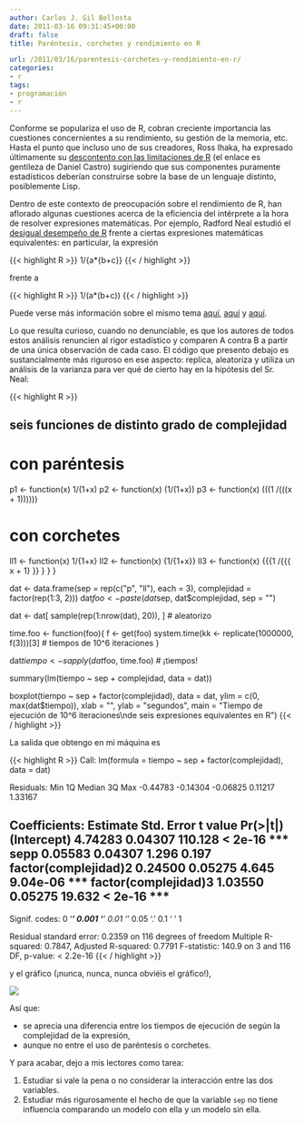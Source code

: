 ```yaml
---
author: Carlos J. Gil Bellosta
date: 2011-03-16 09:31:45+00:00
draft: false
title: Paréntesis, corchetes y rendimiento en R

url: /2011/03/16/parentesis-corchetes-y-rendimiento-en-r/
categories:
- r
tags:
- programación
- r
---
```


Conforme se populariza el uso de R, cobran creciente importancia las cuestiones concernientes a su rendimiento, su gestión de la memoria, etc. Hasta el punto que incluso uno de sus creadores, Ross Ihaka, ha expresado últimamente su [descontento con las limitaciones de R](http://www.stat.auckland.ac.nz/~ihaka/downloads/Compstat-2008.pdf) (el enlace es gentileza de Daniel Castro) sugiriendo que sus componentes puramente estadísticos deberían construirse sobre la base de un lenguaje distinto, posiblemente Lisp.

Dentro de este contexto de preocupación sobre el rendimiento de R, han aflorado algunas cuestiones acerca de la eficiencia del intérprete a la hora de resolver expresiones matemáticas. Por ejemplo, Radford Neal estudió el [desigual desempeño de R](http://radfordneal.wordpress.com/2010/08/15/two-surpising-things-about-r/) frente a ciertas expresiones matemáticas equivalentes: en particular, la expresión

{{< highlight R >}}
1/{a*{b+c}}
{{< / highlight >}}

frente a

{{< highlight R >}}
1/(a*(b+c))
{{< / highlight >}}

Puede verse más información sobre el mismo tema [aquí](http://radfordneal.wordpress.com/2010/08/19/speeding-up-parentheses-and-lots-more-in-r/), [aquí](http://xianblog.wordpress.com/2010/09/06/insane/) y [aquí](http://blog.binfalse.de/2011/02/readability-vs-speed-in-r/).

Lo que resulta curioso, cuando no denunciable, es que los autores de todos estos análisis renuncien al rigor estadístico y comparen A contra B a partir de una única observación de cada caso. El código que presento debajo es sustancialmente más riguroso en ese aspecto: replica, aleatoriza y utiliza un análisis de la varianza para ver qué de cierto hay en la hipótesis del Sr. Neal:







{{< highlight R >}}
## seis funciones de distinto grado de complejidad

# con paréntesis
p1 <-  function(x) 1/(1+x)
p2 <-  function(x) (1/(1+x))
p3 <-  function(x) (((1 /(((x + 1))))))

# con corchetes
ll1 <- function(x) 1/{1+x}
ll2 <- function(x) {1/{1+x}}
ll3 <- function(x) {{{1 /{{{ x + 1} }} } } }

dat <- data.frame(sep = rep(c("p", "ll"), each = 3), complejidad = factor(rep(1:3, 2)))
dat$foo <- paste(dat$sep, dat$complejidad, sep = "")

dat <- dat[ sample(rep(1:nrow(dat), 20)), ]                # aleatorizo

time.foo <- function(foo){
    f <- get(foo)
    system.time(kk <- replicate(1000000, f(3)))[3]	# tiempos de 10^6 iteraciones
}

dat$tiempo <- sapply(dat$foo, time.foo)                        # ¡tiempos!

summary(lm(tiempo ~ sep + complejidad, data = dat))

boxplot(tiempo ~ sep + factor(complejidad), data = dat,
    ylim = c(0, max(dat$tiempo)), xlab = "",
    ylab = "segundos",
    main = "Tiempo de ejecución de 10^6 iteraciones\nde seis expresiones equivalentes en R")
{{< / highlight >}}







La salida que obtengo en mi máquina es

{{< highlight R >}}
Call:
lm(formula = tiempo ~ sep + factor(complejidad), data = dat)

Residuals:
        Min       1Q   Median       3Q      Max
-0.44783 -0.14304 -0.06825  0.11217  1.33167

Coefficients:
                        Estimate Std. Error t value Pr(>|t|)
(Intercept)           4.74283    0.04307 110.128  < 2e-16 ***
sepp                  0.05583    0.04307   1.296    0.197
factor(complejidad)2  0.24500    0.05275   4.645 9.04e-06 ***
factor(complejidad)3  1.03550    0.05275  19.632  < 2e-16 ***
---
Signif. codes:  0 ‘***’ 0.001 ‘**’ 0.01 ‘*’ 0.05 ‘.’ 0.1 ‘ ’ 1

Residual standard error: 0.2359 on 116 degrees of freedom
Multiple R-squared: 0.7847,     Adjusted R-squared: 0.7791
F-statistic: 140.9 on 3 and 116 DF,  p-value: < 2.2e-16
{{< / highlight >}}

y el gráfico (¡nunca, nunca, nunca obviéis el gráfico!),

[![](/wp-uploads/2011/03/rendimiento_parentesis_r.png#center)
](/wp-uploads/2011/03/rendimiento_parentesis_r.png#center)

Así que:



* se aprecia una diferencia entre los tiempos de ejecución de según la complejidad de la expresión,
* aunque no entre el uso de paréntesis o corchetes.

Y para acabar, dejo a mis lectores como tarea:

1. Estudiar si vale la pena o no considerar la interacción entre las dos variables.
2. Estudiar más rigurosamente el hecho de que la variable `sep` no tiene influencia comparando un modelo con ella y un modelo sin ella.

